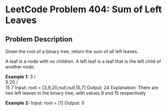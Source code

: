 # LeetCode Problem 404: Sum of Left Leaves

## Problem Description
Given the root of a binary tree, return the sum of all left leaves.

A leaf is a node with no children. A left leaf is a leaf that is the left child of another node.

**Example 1:**
     3
    / \
   9  20
      / \
     15  7
Input: root = [3,9,20,null,null,15,7]
Output: 24
Explanation: There are two left leaves in the binary tree, with values 9 and 15 respectively

**Example 2:**
Input: root = [1]
Output: 0
